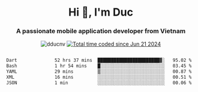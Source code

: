 <h1 align="center">
  Hi 👋, I'm  Duc</h1>
<h3 align="center">A passionate mobile application developer from Vietnam</h3>  
  
<p align="center"> <img src="https://komarev.com/ghpvc/?username=dducnv&label=Profile%20views&color=0e75b6&style=flat" alt="dducnv" /> 
<a href="https://wakatime.com/@4d2a2cd9-1bcb-4dd1-84a4-dce128a35137"><img src="https://wakatime.com/badge/user/4d2a2cd9-1bcb-4dd1-84a4-dce128a35137.svg" alt="Total time coded since Jun 21 2024" /></a>
</p>  

<div style="width: 100vw; overflow-x: auto; flex:center">
  <!--START_SECTION:waka-->

```txt
Dart              52 hrs 37 mins  ███████████████████████▓░   95.02 %
Bash              1 hr 54 mins    █░░░░░░░░░░░░░░░░░░░░░░░░   03.45 %
YAML              29 mins         ▒░░░░░░░░░░░░░░░░░░░░░░░░   00.87 %
XML               16 mins         ░░░░░░░░░░░░░░░░░░░░░░░░░   00.51 %
JSON              1 min           ░░░░░░░░░░░░░░░░░░░░░░░░░   00.06 %
```

<!--END_SECTION:waka-->
</div>




  
